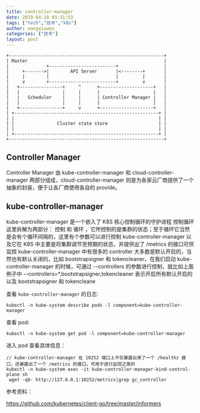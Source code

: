 ```yaml
---
title: controller-manager
date: 2019-04-18 03:31:53
tags: ["tech","技术","k8s"]
author: wangxiuwen
categories: ["技术"]
layout: post
---
```


```
+----------------------------------------------------------+          
| Master                                                   |          
|              +-------------------------+                 |          
|     +------->|        API Server       |<--------+       |          
|     |        |                         |         |       |          
|     v        +-------------------------+         v       |          
|   +----------------+     ^      +--------------------+   |          
|   |                |     |      |                    |   |          
|   |   Scheduler    |     |      | Controller Manager |   |          
|   |                |     |      |                    |   |          
|   +----------------+     v      +--------------------+   |          
| +------------------------------------------------------+ |          
| |                                                      | |          
| |                Cluster state store                   | |          
| |                                                      | |          
| +------------------------------------------------------+ |          
+----------------------------------------------------------+          

```

## Controller Manager

Controller Manager 由 kube-controller-manager 和 cloud-controller-manager 两部分组成，cloud-controller-manager 则是为各家云厂商提供了一个抽象的封装，便于让各厂商使用各自的 provide。

## kube-controller-manager

kube-controller-manager 是一个嵌入了 K8S 核心控制循环的守护进程
控制循环这里拆解为两部分： 控制 和 循环 ，它所控制的是集群的状态；至于循环它当然是会有个循环间隔的，这里有个参数可以进行控制
kube-controller-manager 以及它在 K8S 中主要是将集群调节至预期的状态，并提供出了 /metrics 的接口可供监控
kube-controller-manager 中有很多的 controller 大多数是默认开启的，当然也有默认关闭的，比如 bootstrapsigner 和 tokencleaner，在我们启动 kube-controller-manager 的时候，可通过 --controllers 的参数进行控制，就比如上面例子中 --controllers=*,bootstrapsigner,tokencleaner 表示开启所有默认开启的以及 bootstrapsigner 和 tokencleane


查看 `kube-controller-manager` 的日志:

```
kubectl -n kube-system describe pods -l component=kube-controller-manager
```

查看 pod:
```
kubectl -n kube-system get pod -l component=kube-controller-manager
```

进入 pod 查看具体信息：

```
// kube-controller-manager 在 10252 端口上不仅暴露出来了一个 /healthz 接口，还暴露出了一个 /metrics 的接口，可用于进行监控之类的
kubectl -n kube-system exec -it kube-controller-manager-kind-control-plane sh
 wget -qO- http://127.0.0.1:10252/metrics|grep gc_controller
```

参考资料：

<https://github.com/kubernetes/client-go/tree/master/informers>